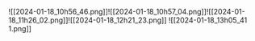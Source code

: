 ![[2024-01-18_10h56_46.png]]![[2024-01-18_10h57_04.png]]![[2024-01-18_11h26_02.png]]![[2024-01-18_12h21_23.png]]
![[2024-01-18_13h05_41 1.png]]